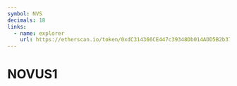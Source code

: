 ```yaml
---
symbol: NVS
decimals: 18
links:
  - name: explorer
    url: https://etherscan.io/token/0xdC314366CE447c39348Db014ADD5B2b37329f5Be
---
```


# NOVUS1
